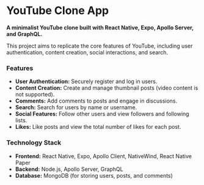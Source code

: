 # YouTube Clone App

**A minimalist YouTube clone built with React Native, Expo, Apollo Server, and GraphQL.**

This project aims to replicate the core features of YouTube, including user authentication, content creation, social interactions, and search.

### Features
* **User Authentication:** Securely register and log in users.
* **Content Creation:** Create and manage thumbnail posts (video content is not supported).
* **Comments:** Add comments to posts and engage in discussions.
* **Search:** Search for users by name or username.
* **Social Features:** Follow other users and view followers and following lists.
* **Likes:** Like posts and view the total number of likes for each post.

### Technology Stack
* **Frontend:** React Native, Expo, Apollo Client, NativeWind, React Native Paper
* **Backend:** Node.js, Apollo Server, GraphQL
* **Database:** MongoDB (for storing users, posts, and comments)
